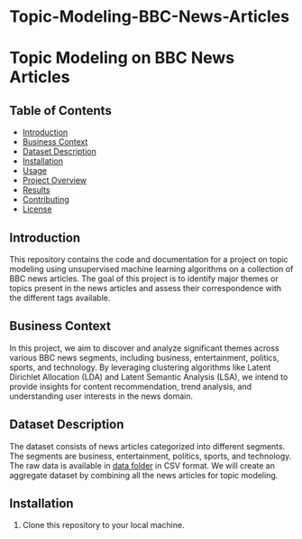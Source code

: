 # Topic-Modeling-BBC-News-Articles
# Topic Modeling on BBC News Articles

## Table of Contents
- [Introduction](#introduction)
- [Business Context](#business-context)
- [Dataset Description](#dataset-description)
- [Installation](#installation)
- [Usage](#usage)
- [Project Overview](#project-overview)
- [Results](#results)
- [Contributing](#contributing)
- [License](#license)

## Introduction
This repository contains the code and documentation for a project on topic modeling using unsupervised machine learning algorithms on a collection of BBC news articles. The goal of this project is to identify major themes or topics present in the news articles and assess their correspondence with the different tags available.

## Business Context
In this project, we aim to discover and analyze significant themes across various BBC news segments, including business, entertainment, politics, sports, and technology. By leveraging clustering algorithms like Latent Dirichlet Allocation (LDA) and Latent Semantic Analysis (LSA), we intend to provide insights for content recommendation, trend analysis, and understanding user interests in the news domain.

## Dataset Description
The dataset consists of news articles categorized into different segments. The segments are business, entertainment, politics, sports, and technology. The raw data is available in [data folder](data/) in CSV format. We will create an aggregate dataset by combining all the news articles for topic modeling.

## Installation
1. Clone this repository to your local machine.
